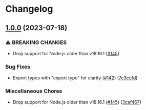 # Changelog

## [1.0.0](https://github.com/meyfa/selena/compare/v0.3.0...v1.0.0) (2023-07-18)


### ⚠ BREAKING CHANGES

* Drop support for Node.js older than v18.16.1 ([#145](https://github.com/meyfa/selena/issues/145))

### Bug Fixes

* Export types with "export type" for clarity ([#142](https://github.com/meyfa/selena/issues/142)) ([7c3ccfd](https://github.com/meyfa/selena/commit/7c3ccfd61a0423ed1f0ef070458be4d2317eb810))


### Miscellaneous Chores

* Drop support for Node.js older than v18.16.1 ([#145](https://github.com/meyfa/selena/issues/145)) ([3caf467](https://github.com/meyfa/selena/commit/3caf467ccd8dd5f70b8c2552c3fbcbf9dfc88499))
